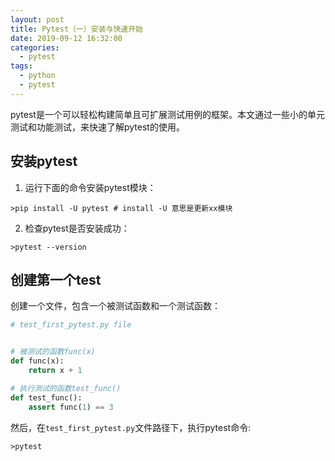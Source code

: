 ```yaml
---
layout: post
title: Pytest（一）安装与快速开始
date: 2019-09-12 16:32:00
categories: 
  - pytest  
tags: 
  - python
  - pytest  
---
```


pytest是一个可以轻松构建简单且可扩展测试用例的框架。本文通过一些小的单元测试和功能测试，来快速了解pytest的使用。 
<!-- more -->

## 安装pytest

1. 运行下面的命令安装pytest模块：
```
>pip install -U pytest # install -U 意思是更新xx模块
```

2. 检查pytest是否安装成功：
```
>pytest --version
```

## 创建第一个test

创建一个文件，包含一个被测试函数和一个测试函数：
```python
# test_first_pytest.py file


# 被测试的函数func(x)
def func(x):
    return x + 1

# 执行测试的函数test_func()
def test_func():
    assert func(1) == 3 

```

然后，在`test_first_pytest.py`文件路径下，执行pytest命令:
```shell
>pytest


```
